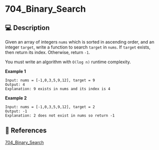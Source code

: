 # 704_Binary_Search

## 💻 Description

Given an array of integers `nums` which is sorted in ascending order, and an integer `target`, write a function to search `target` in `nums`. If `target` exists, then return its index. Otherwise, return `-1`.

You must write an algorithm with `O(log n)` runtime complexity.

**Example 1**

```
Input: nums = [-1,0,3,5,9,12], target = 9
Output: 4
Explanation: 9 exists in nums and its index is 4
```

**Example 2**

```
Input: nums = [-1,0,3,5,9,12], target = 2
Output: -1
Explanation: 2 does not exist in nums so return -1
```

## 🔗 References

[704_Binary_Search](https://leetcode.com/problems/binary-search/description/)
